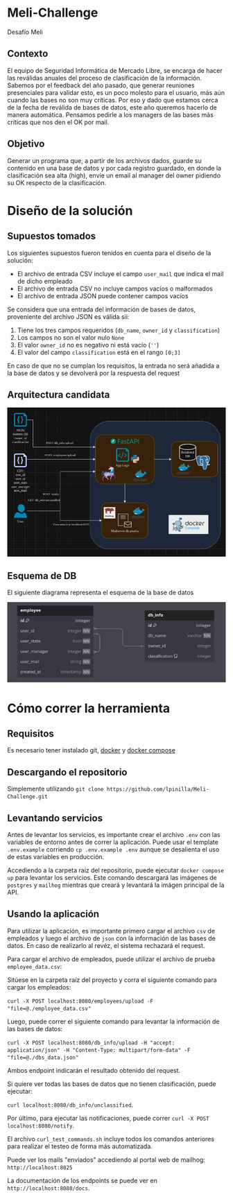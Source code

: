 # Meli-Challenge

Desafío Meli

## Contexto

El equipo de Seguridad Informática de Mercado Libre, se encarga de hacer las reválidas anuales del proceso
de clasificación de la información. Sabemos por el feedback del año pasado, que generar reuniones
presenciales para validar esto, es un poco molesto para el usuario, más aún cuando las bases no son muy
críticas. Por eso y dado que estamos cerca de la fecha de reválida de bases de datos, este año queremos
hacerlo de manera automática. Pensamos pedirle a los managers de las bases más críticas que nos den el
OK por mail.

## Objetivo

Generar un programa que, a partir de los archivos dados, guarde su contenido en una base de datos y por
cada registro guardado, en donde la clasificación sea alta (high), envíe un email al manager del owner
pidiendo su OK respecto de la clasificación.

# Diseño de la solución

## Supuestos tomados

Los siguientes supuestos fueron tenidos en cuenta para el diseño de la solución:

- El archivo de entrada CSV incluye el campo `user_mail` que indica el mail de dicho empleado
- El archivo de entrada CSV no incluye campos vacíos o malformados
- El archivo de entrada JSON puede contener campos vacíos

Se considera que una entrada del información de bases de datos, proveniente del archivo JSON es válida sii:

1. Tiene los tres campos requeridos (`db_name`, `owner_id` y `classification`)
2. Los campos no son el valor nulo `None`
3. El valor `owner_id` no es negativo ni está vacío (`''`)
4. El valor del campo `classification` está en el rango `[0;3]`

En caso de que no se cumplan los requisitos, la entrada no será añadida a la base de datos y se devolverá por la respuesta del request

## Arquitectura candidata

![](diagrama_solucion.png)

## Esquema de DB

El siguiente diagrama representa el esquema de la base de datos

![](db_schema.png)

# Cómo correr la herramienta

## Requisitos

Es necesario tener instalado git, [docker](https://www.docker.com/) y [docker compose](https://docs.docker.com/compose/)

## Descargando el repositorio

Simplemente utilizando `git clone https://github.com/lpinilla/Meli-Challenge.git`

## Levantando servicios

Antes de levantar los servicios, es importante crear el archivo `.env` con las variables de entorno antes de correr la aplicación. Puede usar el template `.env.example` corriendo `cp .env.example .env` aunque se desalienta el uso de estas variables en producción.

Accediendo a la carpeta raíz del repositorio, puede ejecutar `docker compose up` para levantar los servicios. Este comando descargará las imágenes de
`postgres` y `mailhog` mientras que creará y levantará la imágen principal de la API.

## Usando la aplicación

Para utilizar la aplicación, es importante primero cargar el archivo `csv` de empleados y luego el archivo de `json` con la información de las bases de datos. En caso de realizarlo al revéz, el sistema rechazará el request.

Para cargar el archivo de empleados, puede utilizar el archivo de prueba `employee_data.csv`:

Sitúese en la carpeta raíz del proyecto y corra el siguiente comando para cargar los empleados:

`curl -X POST localhost:8080/employees/upload -F "file=@./employee_data.csv"`

Luego, puede correr el siguiente comando para levantar la información de las bases de datos:

`curl -X POST localhost:8080/db_info/upload -H "accept: application/json" -H "Content-Type: multipart/form-data" -F "file=@./dbs_data.json"`

Ambos endpoint indicarán el resultado obtenido del request.

Si quiere ver todas las bases de datos que no tienen clasificación, puede ejecutar:

`curl localhost:8080/db_info/unclassified`.

Por último, para ejecutar las notificaciones, puede correr `curl -X POST localhost:8080/notify`.

El archivo `curl_test_commands.sh` incluye todos los comandos anteriores para realizar el testeo de forma más automatizada.

Puede ver los mails "enviados" accediendo al portal web de mailhog: `http://localhost:8025`

La documentación de los endpoints se puede ver en `http://localhost:8080/docs`.
